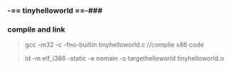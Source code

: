 ### -== tinyhelloworld ==-###

### compile and link
> gcc -m32 -c -fno-builtin tinyhelloworld.c //complie x86 code

> ld -m elf_i386 -static -e nomain -o targethelloworld tinyhelloworld.o



